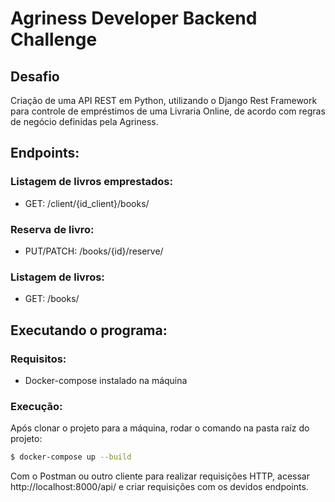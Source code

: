 # Agriness Developer Backend Challenge
## Desafio
Criação de uma API REST em Python, utilizando o Django Rest Framework para controle de empréstimos de uma Livraria Online, de acordo com regras de negócio definidas pela Agriness.

## Endpoints:
### Listagem de livros emprestados:
- GET: /client/{id_client}/books/
    
### Reserva de livro:
- PUT/PATCH: /books/{id}/reserve/
### Listagem de livros:
- GET: /books/

## Executando o programa:

### Requisitos:
- Docker-compose instalado na máquina

### Execução:
Após clonar o projeto para a máquina, rodar o comando na pasta raíz do projeto:
```sh
$ docker-compose up --build
```
 Com o Postman ou outro cliente para realizar requisições HTTP, acessar http://localhost:8000/api/ e criar requisições com os devidos endpoints.
 
